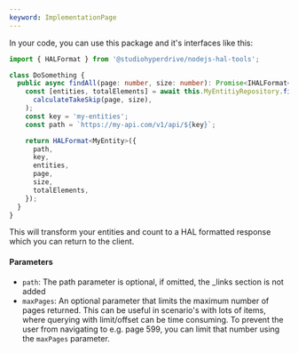 ```yaml
---
keyword: ImplementationPage
---
```


In your code, you can use this package and it's interfaces like this:

```typescript
import { HALFormat } from '@studiohyperdrive/nodejs-hal-tools';

class DoSomething {
  public async findAll(page: number, size: number): Promise<IHALFormat<MyEntity>> {
    const [entities, totalElements] = await this.MyEntitiyRepository.findAndCount(
      calculateTakeSkip(page, size),
    );
    const key = 'my-entities';
    const path = `https://my-api.com/v1/api/${key}`;

    return HALFormat<MyEntity>({
      path,
      key,
      entities,
      page,
      size,
      totalElements,
    });
  }
}
```

This will transform your entities and count to a HAL formatted response which you can return to the client.

#### Parameters
- `path`: The path parameter is optional, if omitted, the _links section is not added
- `maxPages`: An optional parameter that limits the maximum number of pages returned. This can be useful in scenario's with lots of items, where querying with limit/offset can be time consuming. To prevent the user from navigating to e.g. page 599, you can limit that number using the `maxPages` parameter.
